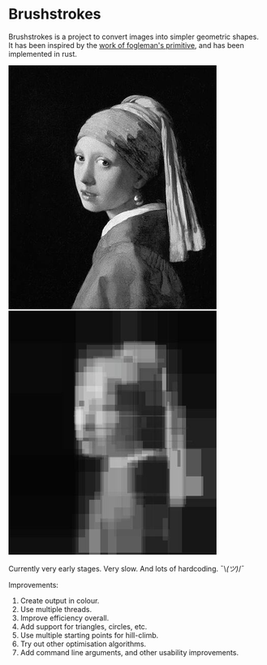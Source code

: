 # Brushstrokes

Brushstrokes is a project to convert images into simpler geometric shapes.
It has been inspired by the [work of fogleman's primitive](https://github.com/fogleman/primitive/), and has been implemented in rust.

<img src='https://raw.githubusercontent.com/samhattangady/brushstrokes/master/docs/original_image.jpg?sanitize=true&raw=true' /> <img src='https://raw.githubusercontent.com/samhattangady/brushstrokes/master/docs/brushstroke.jpg?sanitize=true&raw=true' />

Currently very early stages. Very slow. And lots of hardcoding. ¯\\_(ツ)_/¯

Improvements:
1. Create output in colour.
2. Use multiple threads.
3. Improve efficiency overall.
4. Add support for triangles, circles, etc.
5. Use multiple starting points for hill-climb.
6. Try out other optimisation algorithms.
7. Add command line arguments, and other usability improvements.
